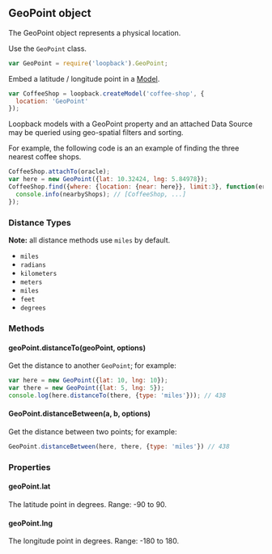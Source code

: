 ## GeoPoint object

The GeoPoint object represents a physical location.

Use the `GeoPoint` class.

```js
var GeoPoint = require('loopback').GeoPoint;
```

Embed a latitude / longitude point in a [Model](#model).

```js
var CoffeeShop = loopback.createModel('coffee-shop', {
  location: 'GeoPoint'
});
```

Loopback models with a GeoPoint property and an attached Data Source may be queried using geo-spatial filters and sorting.

For example, the following code is an an example of finding the three nearest coffee shops.

```js
CoffeeShop.attachTo(oracle);
var here = new GeoPoint({lat: 10.32424, lng: 5.84978});
CoffeeShop.find({where: {location: {near: here}}, limit:3}, function(err, nearbyShops) {
  console.info(nearbyShops); // [CoffeeShop, ...]
});
```

### Distance Types

**Note:** all distance methods use `miles` by default.

 - `miles`
 - `radians`
 - `kilometers`
 - `meters`
 - `miles`
 - `feet`
 - `degrees`

### Methods

#### geoPoint.distanceTo(geoPoint, options)

Get the distance to another `GeoPoint`; for example:

```js
var here = new GeoPoint({lat: 10, lng: 10});
var there = new GeoPoint({lat: 5, lng: 5});
console.log(here.distanceTo(there, {type: 'miles'})); // 438
```
 
#### GeoPoint.distanceBetween(a, b, options)

Get the distance between two points; for example:

```js
GeoPoint.distanceBetween(here, there, {type: 'miles'}) // 438
```

### Properties 

#### geoPoint.lat

The latitude point in degrees. Range: -90 to 90.

#### geoPoint.lng

The longitude point in degrees. Range: -180 to 180.
